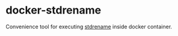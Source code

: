 # docker-stdrename

Convenience tool for executing [stdrename](https://github.com/Gadiguibou/stdrename) inside docker container.

